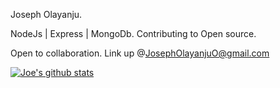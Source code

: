 Joseph Olayanju.

NodeJs | Express | MongoDb.
Contributing to Open source.

Open to collaboration. Link up @JosephOlayanjuO@gmail.com
 
[![Joe's github stats](https://github-readme-stats.vercel.app/api/top-langs?username=olayanju-1234&show_icons=true&theme=onedark)](https://github.com/olayanju-1234/github-readme-stats)

<!---
Olayanju-1234/Olayanju-1234 is a ✨ special ✨ repository because its `README.md` (this file) appears on your GitHub profile.
You can click the Preview link to take a look at your changes.
--->
